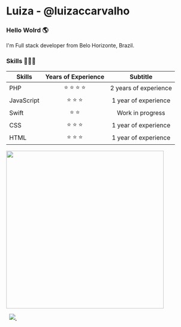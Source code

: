 # Luiza - @luizaccarvalho
### Hello Wolrd 🌎

I'm Full stack developer from Belo Horizonte, Brazil.

### Skills 👩🏻‍💻

| Skills |      Years of Experience     | Subtitle  | 
|----------------|:-------------:|:-------------:|
| PHP | ⭐️ ⭐️ ⭐️ ⭐️ | 2 years of experience | 
| JavaScript |    ⭐️ ⭐️ ⭐️   | 1 year of experience | 
| Swift | ⭐️ ⭐️ | Work in progress | 
| CSS | ⭐️ ⭐️ ⭐️ | 1 year of experience | 
| HTML | ⭐️ ⭐️ ⭐️ | 1 year of experience | 

<p>
  <a href="#"><img src="https://github-readme-stats.vercel.app/api?username=luizaccarvalho&show_icons=true&count_private=true&theme=synthwave" width="420"></a>
</p>&nbsp;

<a href="https://www.linkedin.com/in/luizaccarvalho/">
    <img src="https://img.shields.io/badge/linkedin-%230077B5.svg?&style=for-the-badge&logo=linkedin&logoColor=white" />
</a>&nbsp;
<!--
**luizaccarvalho/luizaccarvalho** is a ✨ _special_ ✨ repository because its `README.md` (this file) appears on your GitHub profile.

Here are some ideas to get you started:

- 🔭 I’m currently working on ...
- 🌱 I’m currently learning ...
- 👯 I’m looking to collaborate on ...
- 🤔 I’m looking for help with ...
- 💬 Ask me about ...
- 📫 How to reach me: ...
- 😄 Pronouns: ...
- ⚡ Fun fact: ...
-->
